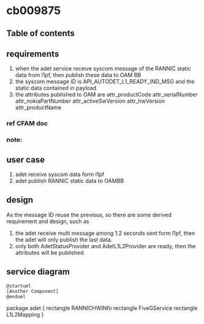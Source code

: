 # cb009875

## Table of contents

## requirements
1. when the adet service receive syscom message of the RANNIC static data from l1pf, then publish these data to OAM BB
2. the syscom message ID is API_AUTODET_L1_READY_IND_MSG and the static data contained in payload
3. the attributes published to OAM are
    attr_productCode
    attr_serialNumber
    attr_nokiaPartNumber
    attr_activeSwVersion
    attr_hwVersion
    attr_productName

### ref CFAM doc

### note:

## user case
1. adet receive syscom data form l1pf
2. adet publish RANNIC static data to OAMBB

## design
As the message ID reuse the previous, so there are some derived requirement and design, such as
1. the adet receive multi message among 1.2 seconds sent form l1pf, then the adet will only publish the last data.
2. only both AdetStatusProvider and AdetL1L2Provider are ready, then the attributes will be published.

## service diagram
```plantuml
@startuml
[Another Component]
@enduml
```
package adet {
    rectangle RANNICHWINfo
    rectangle FiveGService
    rectangle L1L2Mapping
}


